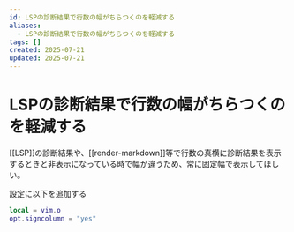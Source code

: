 ```yaml
---
id: LSPの診断結果で行数の幅がちらつくのを軽減する
aliases:
  - LSPの診断結果で行数の幅がちらつくのを軽減する
tags: []
created: 2025-07-21
updated: 2025-07-21
---
```

# LSPの診断結果で行数の幅がちらつくのを軽減する

[[LSP]]の診断結果や、[[render-markdown]]等で行数の真横に診断結果を表示するときと非表示になっている時で幅が違うため、常に固定幅で表示してほしい。

設定に以下を追加する
```lua
local = vim.o
opt.signcolumn = "yes"
```
